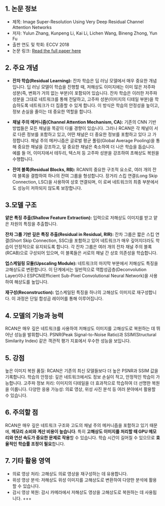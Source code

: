 ## 1. 논문 정보
  - 제목: Image Super-Resolution Using Very Deep Residual Channel Attention Networks
  - 저자: Yulun Zhang, Kunpeng Li, Kai Li, Lichen Wang, Bineng Zhong, Yun Fu
  - 출판 연도 및 학회: ECCV 2018
  - 논문 링크: [Read the full paper here](https://openaccess.thecvf.com/content_ECCV_2018/papers/Yulun_Zhang_Image_Super-Resolution_Using_ECCV_2018_paper.pdf)

## 2. 주요 개념

- **잔차 학습(Residual Learning):**
잔차 학습은 딥 러닝 모델에서 매우 중요한 개념입니다. 딥 러닝 모델이 학습을 진행할 때, 저해상도 이미지에는 이미 많은 저주파 성분(즉, 변화가 거의 없는 부분)이 포함되어 있습니다. 잔차 학습은 이러한 저주파 성분을 그대로 네트워크를 통해 전달하고, 고주파 성분(이미지의 디테일 부분)을 학습하도록 네트워크가 더 집중할 수 있게 합니다. 이 방식은 학습의 안정성을 높이고, 정보 손실을 줄이는 데 중요한 역할을 합니다.

- **채널 주의 메커니즘(Channel Attention Mechanism, CA):**
  기존의 CNN 기반 방법들은 모든 채널을 똑같이 다룰 경향이 있습니다. 그러나 RCAN은 각 채널이 서로 다른 정보를 포함하고 있고, 어떤 채널은 더 중요한 정보를 포함하고 있다    고 가정합니다. 채널 주의 메커니즘은 글로벌 평균 풀링(Global Average Pooling)을 통해 중요한 채널을 강조하고, 덜 중요한 채널은 축소하여 더 나은 학습을 돕습니다. 예를    들  어, 이미지에서 테두리, 텍스처 등 고주파 성분을 강조하여 초해상도 복원을 수행합니다.

- **잔여 블록(Residual Blocks, RB):**
  RCAN의 중요한 구조적 요소로, 여러 개의 잔여 블록을 결합하여 하나의 잔여 그룹을 형성합니다. 장거리 스킵 연결(Long Skip Connection, LSC)을 사용하여 상호 연결되며, 이    로써 네트워크의 최종 부분에서도 성능이 저하되지 않도록 보장합니다.

## 3.모델 구조

**얕은 특징 추출(Shallow Feature Extraction):**
입력으로 저해상도 이미지를 받고 얕은 차원의 특징을 추출합니다.

**잔차 그룹 기반 깊은 특징 추출(Residual in Residual, RIR):**
잔차 그룹은 짧은 스킵 연결(Short Skip Connection, SSC)을 포함하고 있어 네트워크가 매우 깊어지더라도 학습이 안정적으로 유지되도록 합니다. 각 잔차 그룹은 여러 개의 잔차 채널 주의 블록(RCAB)으로 구성되어 있으며, 이 블록들은 서로의 채널 간 상호 의존성을 학습합니다.

**업스케일링 모듈(Upscaling Module):**
네트워크의 마지막 부분에서 저해상도 특징을 고해상도로 변환합니다. 이 단계에서는 일반적으로 역합성곱층(Deconvolution Layer)이나 ESPCN(Efficient Sub-Pixel Convolutional Neural Network)을 사용하여 해상도를 높입니다.

**재구성(Reconstruction):**
업스케일된 특징을 하나의 고해상도 이미지로 재구성합니다. 이 과정은 단일 합성곱 레이어를 통해 이루어집니다.

## 4. 모델의 기능과 능력
RCAN은 매우 깊은 네트워크를 사용하여 저해상도 이미지를 고해상도로 복원하는 데 뛰어난 성능을 발휘합니다. 
PSNR(Peak Signal-to-Noise Ratio)과 SSIM(Structural Similarity Index) 같은 객관적 평가 지표에서 우수한 성능을 보입니다.

## 5. 강점
높은 이미지 복원 품질: RCAN은 기존의 최신 모델들보다 더 높은 PSNR과 SSIM 값을 기록합니다.
학습의 안정성: 깊은 네트워크에서도 정보 손실이 적고, 안정적인 학습이 가능합니다.
고주파 정보 처리: 이미지의 디테일을 더 효과적으로 학습하여 더 선명한 복원을 이룹니다.
다양한 응용 가능성: 의료 영상, 위성 사진 분석 등 여러 분야에서 활용할 수 있습니다.

## 6. 주의할 점
RCAN은 매우 깊은 네트워크 구조와 고도의 채널 주의 메커니즘을 포함하고 있기 때문에, **메모리 소비와 계산 비용이 높습니다**. 특히 **고해상도 이미지를 처리할 때 GPU 메모리와 연산 속도가 중요한 문제로 작용**할 수 있습니다. 학습 시간이 길어질 수 있으므로 **효율적인 학습률 조정이 필요**합니다.

## 7. 기타 활용 영역
  - 의료 영상 처리: 고해상도 의료 영상을 재구성하는 데 유용합니다.
  - 위성 영상 분석: 저해상도 위성 이미지를 고해상도로 변환하여 다양한 분석에 활용할 수 있습니다.
  - 감시 영상 복원: 감시 카메라에서 저해상도 영상을 고해상도로 복원하는 데 사용됩니다. +++
